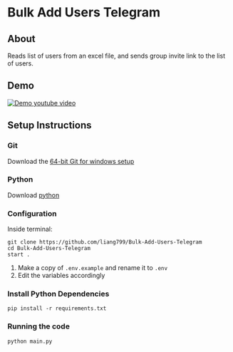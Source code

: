 # Bulk Add Users Telegram
## About
Reads list of users from an excel file, and sends group invite link to the list of users.

## Demo
[![Demo youtube video](https://img.youtube.com/vi/YOUTUBE_VIDEO_ID_HERE/0.jpg)](https://www.youtube.com/watch?v=YOUTUBE_VIDEO_ID_HERE)

## Setup Instructions
### Git
Download the [64-bit Git for windows setup](https://git-scm.com/download/win)
### Python
Download [python](https://www.python.org/downloads/)
### Configuration
Inside terminal:
```commandline
git clone https://github.com/liang799/Bulk-Add-Users-Telegram
cd Bulk-Add-Users-Telegram
start .
```
1. Make a copy of `.env.example` and rename it to `.env`
2. Edit the variables accordingly
### Install Python Dependencies
```commandline
pip install -r requirements.txt
```
### Running the code
```commandline
python main.py
```
